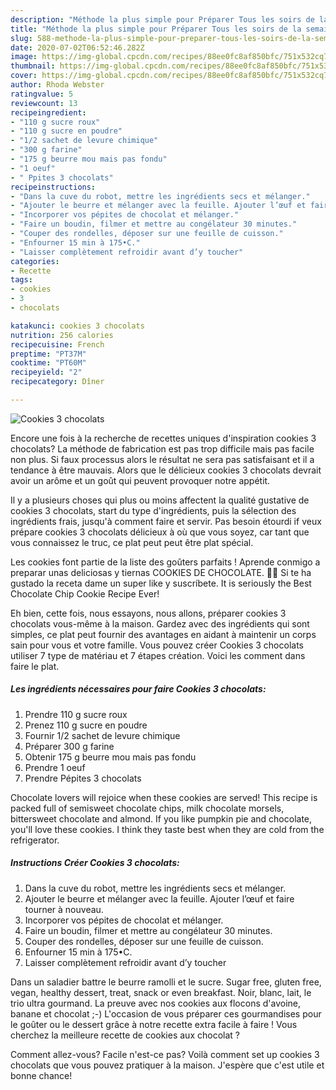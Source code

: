 ```yaml
---
description: "Méthode la plus simple pour Préparer Tous les soirs de la semaine Cookies 3 chocolats"
title: "Méthode la plus simple pour Préparer Tous les soirs de la semaine Cookies 3 chocolats"
slug: 588-methode-la-plus-simple-pour-preparer-tous-les-soirs-de-la-semaine-cookies-3-chocolats
date: 2020-07-02T06:52:46.282Z
image: https://img-global.cpcdn.com/recipes/88ee0fc8af850bfc/751x532cq70/cookies-3-chocolats-photo-principale-de-la-recette.jpg
thumbnail: https://img-global.cpcdn.com/recipes/88ee0fc8af850bfc/751x532cq70/cookies-3-chocolats-photo-principale-de-la-recette.jpg
cover: https://img-global.cpcdn.com/recipes/88ee0fc8af850bfc/751x532cq70/cookies-3-chocolats-photo-principale-de-la-recette.jpg
author: Rhoda Webster
ratingvalue: 5
reviewcount: 13
recipeingredient:
- "110 g sucre roux"
- "110 g sucre en poudre"
- "1/2 sachet de levure chimique"
- "300 g farine"
- "175 g beurre mou mais pas fondu"
- "1 oeuf"
- " Ppites 3 chocolats"
recipeinstructions:
- "Dans la cuve du robot, mettre les ingrédients secs et mélanger."
- "Ajouter le beurre et mélanger avec la feuille. Ajouter l’œuf et faire tourner à nouveau."
- "Incorporer vos pépites de chocolat et mélanger."
- "Faire un boudin, filmer et mettre au congélateur 30 minutes."
- "Couper des rondelles, déposer sur une feuille de cuisson."
- "Enfourner 15 min à 175•C."
- "Laisser complètement refroidir avant d’y toucher"
categories:
- Recette
tags:
- cookies
- 3
- chocolats

katakunci: cookies 3 chocolats 
nutrition: 256 calories
recipecuisine: French
preptime: "PT37M"
cooktime: "PT60M"
recipeyield: "2"
recipecategory: Dîner

---
```



![Cookies 3 chocolats](https://img-global.cpcdn.com/recipes/88ee0fc8af850bfc/751x532cq70/cookies-3-chocolats-photo-principale-de-la-recette.jpg)

Encore une fois à la recherche de recettes uniques d'inspiration cookies 3 chocolats? La méthode de fabrication est pas trop difficile mais pas facile non plus. Si faux processus alors le résultat ne sera pas satisfaisant et il a tendance à être mauvais. Alors que le délicieux cookies 3 chocolats devrait avoir un arôme et un goût qui peuvent provoquer notre appétit.

Il y a plusieurs choses qui plus ou moins affectent la qualité gustative de cookies 3 chocolats, start du type d'ingrédients, puis la sélection des ingrédients frais, jusqu'à comment faire et servir. Pas besoin étourdi if veux prépare cookies 3 chocolats délicieux à où que vous soyez, car tant que vous connaissez le truc, ce plat peut peut être plat spécial.

Les cookies font partie de la liste des goûters parfaits ! Aprende conmigo a preparar unas deliciosas y tiernas COOKIES DE CHOCOLATE. 👍🏻 Si te ha gustado la receta dame un super like y suscríbete. It is seriously the Best Chocolate Chip Cookie Recipe Ever!


Eh bien, cette fois, nous essayons, nous allons, préparer cookies 3 chocolats vous-même à la maison. Gardez avec des ingrédients qui sont simples, ce plat peut fournir des avantages en aidant à maintenir un corps sain pour vous et votre famille. Vous pouvez créer Cookies 3 chocolats utiliser 7 type de matériau et 7 étapes création. Voici les comment dans faire le plat.

<!--inarticleads1-->

##### Les ingrédients nécessaires pour faire Cookies 3 chocolats:

1. Prendre 110 g sucre roux
1. Prenez 110 g sucre en poudre
1. Fournir 1/2 sachet de levure chimique
1. Préparer 300 g farine
1. Obtenir 175 g beurre mou mais pas fondu
1. Prendre 1 oeuf
1. Prendre  Pépites 3 chocolats


Chocolate lovers will rejoice when these cookies are served! This recipe is packed full of semisweet chocolate chips, milk chocolate morsels, bittersweet chocolate and almond. If you like pumpkin pie and chocolate, you&#39;ll love these cookies. I think they taste best when they are cold from the refrigerator. 

<!--inarticleads2-->

##### Instructions Créer Cookies 3 chocolats:

1. Dans la cuve du robot, mettre les ingrédients secs et mélanger.
1. Ajouter le beurre et mélanger avec la feuille. Ajouter l’œuf et faire tourner à nouveau.
1. Incorporer vos pépites de chocolat et mélanger.
1. Faire un boudin, filmer et mettre au congélateur 30 minutes.
1. Couper des rondelles, déposer sur une feuille de cuisson.
1. Enfourner 15 min à 175•C.
1. Laisser complètement refroidir avant d’y toucher


Dans un saladier battre le beurre ramolli et le sucre. Sugar free, gluten free, vegan, healthy dessert, treat, snack or even breakfast. Noir, blanc, lait, le trio ultra gourmand. La preuve avec nos cookies aux flocons d&#39;avoine, banane et chocolat ;-) L&#39;occasion de vous préparer ces gourmandises pour le goûter ou le dessert grâce à notre recette extra facile à faire ! Vous cherchez la meilleure recette de cookies aux chocolat ? 


Comment allez-vous? Facile n'est-ce pas? Voilà comment set up cookies 3 chocolats que vous pouvez pratiquer à la maison. J'espère que c'est utile et bonne chance!
